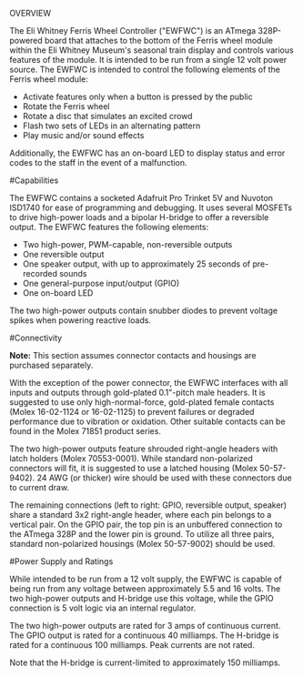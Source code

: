 OVERVIEW

The Eli Whitney Ferris Wheel Controller ("EWFWC") is an ATmega 328P-powered board that attaches to the bottom of the Ferris wheel module within the Eli Whitney Museum's seasonal train display and controls various features of the module. It is intended to be run from a single 12 volt power source. The EWFWC is intended to control the following elements of the Ferris wheel module:

+ Activate features only when a button is pressed by the public
+ Rotate the Ferris wheel
+ Rotate a disc that simulates an excited crowd
+ Flash two sets of LEDs in an alternating pattern
+ Play music and/or sound effects

Additionally, the EWFWC has an on-board LED to display status and error codes to the staff in the event of a malfunction.


#Capabilities

The EWFWC contains a socketed Adafruit Pro Trinket 5V and Nuvoton ISD1740 for ease of programming and debugging. It uses several MOSFETs to drive high-power loads and a bipolar H-bridge to offer a reversible output. The EWFWC features the following elements:

+ Two high-power, PWM-capable, non-reversible outputs
+ One reversible output
+ One speaker output, with up to approximately 25 seconds of pre-recorded sounds
+ One general-purpose input/output (GPIO)
+ One on-board LED

The two high-power outputs contain snubber diodes to prevent voltage spikes when powering reactive loads.


#Connectivity

**Note:** This section assumes connector contacts and housings are purchased separately.

With the exception of the power connector, the EWFWC interfaces with all inputs and outputs through gold-plated 0.1"-pitch male headers. It is suggested to use only high-normal-force, gold-plated female contacts (Molex 16-02-1124 or 16-02-1125) to prevent failures or degraded performance due to vibration or oxidation. Other suitable contacts can be found in the Molex 71851 product series.

The two high-power outputs feature shrouded right-angle headers with latch holders (Molex 70553-0001). While standard non-polarized connectors will fit, it is suggested to use a latched housing (Molex 50-57-9402). 24 AWG (or thicker) wire should be used with these connectors due to current draw.

The remaining connections (left to right: GPIO, reversible output, speaker) share a standard 3x2 right-angle header, where each pin belongs to a vertical pair. On the GPIO pair, the top pin is an unbuffered connection to the ATmega 328P and the lower pin is ground. To utilize all three pairs, standard non-polarized housings (Molex 50-57-9002) should be used.


#Power Supply and Ratings

While intended to be run from a 12 volt supply, the EWFWC is capable of being run from any voltage between approximately 5.5 and 16 volts. The two high-power outputs and H-bridge use this voltage, while the GPIO connection is 5 volt logic via an internal regulator.

The two high-power outputs are rated for 3 amps of continuous current. The GPIO output is rated for a continuous 40 milliamps. The H-bridge is rated for a continuous 100 milliamps.  Peak currents are not rated.

Note that the H-bridge is current-limited to approximately 150 milliamps.